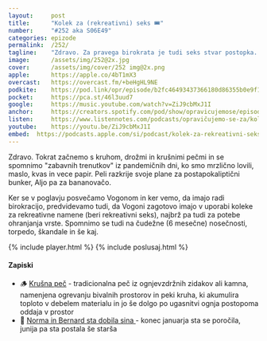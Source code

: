 ```yaml
---
layout: 	post
title:  	"Kolek za (rekreativni) seks 🎟️"
number: 	"#252 aka S06E49"
categories:	epizode
permalink:	/252/
tagline: 	"Zdravo. Za pravega birokrata je tudi seks stvar postopka. Če ni koleka za rekreativni seks, potem tudi tovrstne rekreacije ne bo." 
image:		/assets/img/252@2x.jpg
cover:		/assets/img/cover/252 img@2x.png
apple:		https://apple.co/4bT1mX3
overcast:	https://overcast.fm/+beHgHL9NE
podkite:	https://pod.link/opr/episode/b2fc46493437366180d86355b0e9f189
pocket:		https://pca.st/46l3uud7
google:		https://music.youtube.com/watch?v=ZiJ9cbMxJ1I
anchor:		https://creators.spotify.com/pod/show/opravicujemose/episodes/Kolek-za-rekreativni-seks-e30idv7
listen:		https://www.listennotes.com/podcasts/opravičujemo-se-za/kolek-za-rekreativni-seks-znxRJ8MTIVu/embed/
youtube:	https://youtu.be/ZiJ9cbMxJ1I
embed:	https://podcasts.apple.com/si/podcast/kolek-za-rekreativni-seks/id1514750013?i=1000700538015
---
```


Zdravo. Tokrat začnemo s kruhom, drožmi in krušnimi pečmi in se spomnimo "zabavnih trenutkov" iz pandemičnih dni, ko smo mrzlično lovili, maslo, kvas in vece papir. Peli razkrije svoje plane za postapokaliptični bunker, Aljo pa za bananovačo. 

Ker se v poglavju posvečamo Vogonom in ker vemo, da imajo radi birokracijo, predvidevamo tudi, da Vogoni zagotovo imajo v uporabi koleke za rekreativne namene (beri rekreativni seks), najbrž pa tudi za potebe ohranjanja vrste. Spomnimo se tudi na čudežne (6 mesečne) nosečnosti, torpedo, škandale in še kaj. 

{% include player.html %}
{% include poslusaj.html %}

<!--break-->

#### Zapiski

- 🪵 [Krušna peč](https://peci-keramika.si/peci-na-drva/krusne-peci) - tradicionalna peč iz ognjevzdržnih zidakov ali kamna, namenjena ogrevanju bivalnih prostorov in peki kruha, ki akumulira toploto v debelem materialu in jo še dolgo po ugasnitvi ognja postopoma oddaja v prostor 
- 👦 [Norma in Bernard sta dobila sina ](https://siol.net/trendi/svet-znanih/norma-korosec-in-bernard-brscic-sta-dobila-sina-528371) - konec januarja sta se poročila, junija pa sta postala še starša 